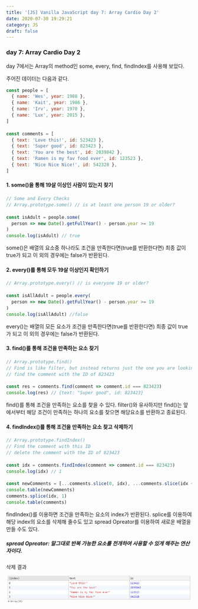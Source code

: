 ```yaml
---
title: '[JS] Vanilla JavaScript day 7: Array Cardio Day 2'
date: 2020-07-30 19:29:21
category: JS
draft: false
---
```


### day 7: Array Cardio Day 2

day 7에서는 Array의 method인 some, every, find, findIndex를 사용해 보았다.

주어진 데이터는 다음과 같다.

```js
const people = [
  { name: 'Wes', year: 1988 },
  { name: 'Kait', year: 1986 },
  { name: 'Irv', year: 1970 },
  { name: 'Lux', year: 2015 },
]

const comments = [
  { text: 'Love this!', id: 523423 },
  { text: 'Super good', id: 823423 },
  { text: 'You are the best', id: 2039842 },
  { text: 'Ramen is my fav food ever', id: 123523 },
  { text: 'Nice Nice Nice!', id: 542328 },
]
```

#### 1. some()을 통해 19살 이상인 사람이 있는지 찾기

```js
// Some and Every Checks
// Array.prototype.some() // is at least one person 19 or older?

const isAdult = people.some(
  person => new Date().getFullYear() - person.year >= 19
)
console.log(isAdult) // true
```

some()은 배열의 요소중 하나라도 조건을 만족한다면(true를 반환한다면)
최종 값이 true가 되고 이 외의 경우에는 false가 반환된다.

#### 2. every()를 통해 모두 19살 이상인지 확인하기

```js
// Array.prototype.every() // is everyone 19 or older?

const isAllAdult = people.every(
  person => new Date().getFullYear() - person.year >= 19
)
console.log(isAllAdult) //false
```

every()는 배열의 모든 요소가 조건을 만족한다면(true를 반환한다면)
최종 값이 true가 되고 이 외의 경우에는 false가 반환된다.

#### 3. find()를 통해 조건을 만족하는 요소 찾기

```js
// Array.prototype.find()
// Find is like filter, but instead returns just the one you are looking for
// find the comment with the ID of 823423

const res = comments.find(comment => comment.id === 823423)
console.log(res) // {text: "Super good", id: 823423}
```

find()를 통해 조건을 만족하는 요소를 찾을 수 있다.
filter()와 유사하지만 find()는 앞에서부터 해당 조건이 만족하는 하나의 요소를 찾으면 해당요소를 반환하고 종료된다.

#### 4. findIndex()를 통해 조건을 만족하는 요소 찾고 삭제하기

```js
// Array.prototype.findIndex()
// Find the comment with this ID
// delete the comment with the ID of 823423

const idx = comments.findIndex(comment => comment.id === 823423)
console.log(idx) // 1

const newComments = [...comments.slice(0, idx), ...comments.slice(idx + 1)]
console.table(newComments)
comments.splice(idx, 1)
console.table(comments)
```

findIndex()를 이용하면 조건을 만족하는 요소의 index가 반환된다.
splice를 이용하여 해당 index의 요소를 삭제해 줄수도 있고
spread Opreator를 이용하여 새로운 배열을 만들 수도 있다.

##### spread Opreator: 말그대로 반복 가능한 요소를 전개하여 사용할 수 있게 해주는 연산자이다.

삭제 결과

![image](./image/day7.png)
